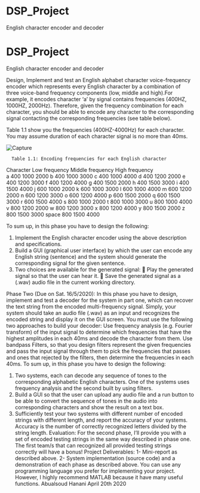 # DSP_Project
English character encoder and decoder
# DSP_Project
English character encoder and decoder

Design, Implement and test an English alphabet character voice-frequency encoder which represents every English character by a 
combination of three voice-band frequency components (low, middle and high).For example, it encodes character ‘a’ by signal contains
frequencies (400HZ, 1000HZ, 2000Hz).
Therefore, given the frequency combination for each character, you should be able to encode any character to the corresponding signal 
contacting the corresponding frequencies (see table below).

Table 1.1 show you the frequencies (400HZ-4000Hz) for each character. 
You may assume duration of each character signal is no more than 40ms.

![Capture](https://user-images.githubusercontent.com/65376456/89062467-2b545880-d36f-11ea-9c7c-16da87541649.PNG)

      Table 1.1: Encoding frequencies for each English character
Character   Low frequency          Middle frequency        High frequency  
a           400                      1000                   2000
b           400                      1000                   3000
c           400                      1000                   4000
d           400                      1200                   2000 
e           400                      1200                   3000
f           400                      1200                   4000 
g           400                      1500                   2000
h           400                      1500                   3000 
i           400                      1500                   4000
j           600                      1000                   2000
k           600                      1000                   3000
l           600                      1000                   4000 
m           600                      1200                   2000
n           600                      1200                   3000 
o           600                      1200                   4000
p           600                      1500                   2000 
q           600                      1500                   3000
r           600                      1500                   4000 
s           800                      1000                   2000
t           800                      1000                   3000 
u           800                      1000                   4000
v           800                      1200                   2000 
w           800                      1200                   3000
x           800                      1200                   4000 
y           800                      1500                   2000
z           800                      1500                   3000 
space       800                      1500                   4000


To sum up, in this phase you have to design the following:
1. Implement the English character encoder using the above description and specifications.
2. Build a GUI (graphical user interface) by which the user can encode any English string (sentence) 
and the system should generate the corresponding signal for the given sentence.
3. Two choices are available for the generated signal:
 Play the generated signal so that the user can hear it.
 Save the generated signal as a (.wav) audio file in the current working directory.


Phase Two (Due on Sat. 16/5/2020):
In this phase you have to design, implement and test a decoder for the system in part one, which can recover the text string from the encoded multi-frequency signal. Simply,
your system should take an audio file (.wav) as an input and recognizes the encoded string and display it on the GUI screen.
You must use the following two approaches to build your decoder:
Use frequency analysis (e.g. Fourier transform) of the input signal to determine which frequencies that have the highest amplitudes in each 40ms and decode the character from them.
Use bandpass Filters, so that you design filters represent the given frequencies and pass the input signal through them to pick the frequencies that passes and ones that rejected by the filters, then determine the frequencies in each 40ms.
To sum up, in this phase you have to design the following:
1. Two systems, each can decode any sequence of tones to the corresponding alphabetic English characters. One of the systems uses frequency analysis and the second built by using filters.
2. Build a GUI so that the user can upload any audio file and a run button to be able to convert the sequence of tones in the audio into corresponding characters and show the result on a text box.
3. Sufficiently test your two systems with different number of encoded strings with different length, and report the accuracy of your systems. Accuracy is the number of correctly recognized letters divided by the string length.
Evaluation:
For the second phase, I’ll provide you with a set of encoded testing strings in the same way described in phase one. The first team/s that can recognized all provided testing strings correctly will have a bonus!
Project Deliverables:
1- Mini-report as described above.
2- System implementation (source code) and a demonstration of each phase as described above.
You can use any programming language you prefer for implementing your project. However, I highly recommend MATLAB because it have many useful functions.
Abualsoud Hanani
April 20th 2020
